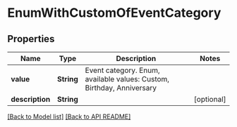 
# EnumWithCustomOfEventCategory


## Properties
Name | Type | Description | Notes
------------ | ------------- | ------------- | -------------
**value** | **String** | Event category. Enum, available values: Custom, Birthday, Anniversary | 
**description** | **String** |  |  [optional]




[[Back to Model list]](Models.md) [[Back to API README]](README.md)

